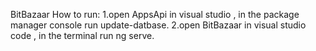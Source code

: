 BitBazaar 
How to run:
1.open AppsApi in visual studio , in the package manager console run update-datbase.
2.open BitBazaar in visual studio code , in the terminal run ng serve.
